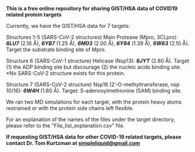 
**This is a free online repository for sharing GIST/HSA data of COVID19 related protein targets**

Currently, we have the GIST/HSA data for 7 targets:

Structures 1-5  (SARS-CoV-2 structures)
Main Protease (Mpro, 3CLpro): **_6LU7_** (2.16 Å), **_6YB7_** (1.25 Å), **_6M03_** (2.00 Å), **_6Y84_** (1.39 Å), **_6W63_** (2.10 Å). Target the substrate binding site of Mpro.

Structure 6  (SARS-CoV-1 structure)
Helicase (Nsp13): **_6JYT_** (2.80 Å). Target (1) the ADP binding site but discourage (2) the nucleic acids binding site. *No SARS-CoV-2 structure exists for this protein.

Structure 7  (SARS-CoV-2 structure)
Nsp16 (2’-O-methyltransferase, nsp 10/16): **_6W4H_** (1.80 Å). Target: S-adenosylmethionine (SAM) binding site.


We ran two MD simulations for each target, with the protein heavy atoms restrained or with the protein side chains left flexible.

For an explanation of the names of the files under the target directory, please refer to the "File_list_explanation.csv" file.


**If requesting GIST/HSA data for other COVID-19 related targets, please contact Dr. Tom Kurtzman at simpleliquid@gmail.com**
